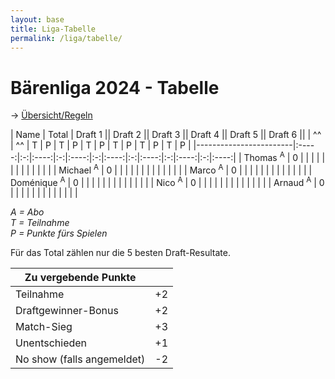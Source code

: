 ```yaml
---
layout: base
title: Liga-Tabelle
permalink: /liga/tabelle/
---
```


# Bärenliga 2024 - Tabelle

→ [Übersicht/Regeln](/liga/uebersicht)

| Name                   | Total | Draft 1 || Draft 2 || Draft 3 || Draft 4 || Draft 5 || Draft 6 ||
| ^^                     | ^^    | T | P    | T | P    | T | P    | T | P    | T | P    | T | P    |
|------------------------|:-----:|:-:|:----:|:-:|:----:|:-:|:----:|:-:|:----:|:-:|:----:|:-:|:----:|
| Thomas <sup>A</sup>    |  0    |   |      |   |      |   |      |   |      |   |      |   |      |
| Michael <sup>A</sup>   |  0    |   |      |   |      |   |      |   |      |   |      |   |      |
| Marco <sup>A</sup>     |  0    |   |      |   |      |   |      |   |      |   |      |   |      |
| Doménique <sup>A</sup> |  0    |   |      |   |      |   |      |   |      |   |      |   |      |
| Nico <sup>A</sup>      |  0    |   |      |   |      |   |      |   |      |   |      |   |      |
| Arnaud <sup>A</sup>    |  0    |   |      |   |      |   |      |   |      |   |      |   |      |

_A = Abo_\
_T = Teilnahme_\
_P = Punkte fürs Spielen_

Für das Total zählen nur die 5 besten Draft-Resultate.

| Zu vergebende Punkte       ||
|----------------------------|----|
| Teilnahme                  | +2 |
| Draftgewinner-Bonus        | +2 |
| Match-Sieg                 | +3 |
| Unentschieden              | +1 |
| No show (falls angemeldet) | -2 |